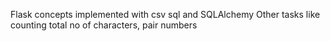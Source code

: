 Flask concepts implemented with csv sql and SQLAlchemy
Other tasks like counting total no of characters, pair numbers
